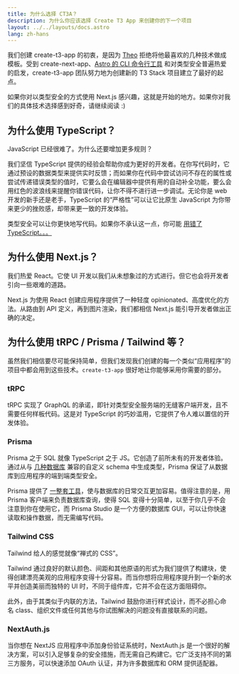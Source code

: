 ```yaml
---
title: 为什么选择 CT3A？
description: 为什么你应该选择 Create T3 App 来创建你的下一个项目
layout: ../../layouts/docs.astro
lang: zh-hans
---
```


我们创建 create-t3-app 的初衷，是因为 [Theo](https://twitter.com/t3dotgg) 拒绝将他最喜欢的几种技术做成模板。受到 create-next-app、[Astro 的 CLI 命令行工具](https://astro.build) 和对类型安全普遍热爱的启发，create-t3-app 团队努力地为创建新的 T3 Stack 项目建立了最好的起点。

如果你对以类型安全的方式使用 Next.js 感兴趣，这就是开始的地方。如果你对我们的具体技术选择感到好奇，请继续阅读 :)

## 为什么使用 TypeScript？

JavaScript 已经很难了。为什么还要增加更多规则？

我们坚信 TypeScript 提供的经验会帮助你成为更好的开发者。在你写代码时，它通过预设的数据类型来提供实时反馈；而如果你在代码中尝试访问不存在的属性或尝试传递错误类型的值时，它要么会在编辑器中提供有用的自动补全功能，要么会用红色的波浪线来提醒你错误代码，让你不得不进行进一步调试。无论你是 web 开发的新手还是老手，TypeScript 的“严格性”可以让它比原生 JavaScript 为你带来更少的挫败感，却带来更一致的开发体验。

类型安全可以让你更快地写代码。如果你不承认这一点，你可能 [用错了 TypeScript。。。](https://www.youtube.com/watch?v=RmGHnYUqQ4k)

## 为什么使用 Next.js？

我们热爱 React。它使 UI 开发以我们从未想象过的方式进行。但它也会将开发者引向一些艰难的道路。

Next.js 为使用 React 创建应用程序提供了一种轻度 opinionated、高度优化的方法。从路由到 API 定义，再到图片渲染，我们都相信 Next.js 能引导开发者做出正确的决定。

## 为什么使用 tRPC / Prisma / Tailwind 等？

虽然我们相信要尽可能保持简单，但我们发现我们创建的每一个类似“应用程序”的项目中都会用到这些技术。`create-t3-app` 很好地让你能够采用你需要的部分。

### tRPC

tRPC 实现了 GraphQL 的承诺，即针对类型安全服务端的无缝客户端开发，且不需要任何样板代码。这是对 TypeScript 的巧妙滥用，它提供了令人难以置信的开发体验。

### Prisma

Prisma 之于 SQL 就像 TypeScript 之于 JS。它创造了前所未有的开发者体验。通过从与 [几种数据库](https://www.prisma.io/docs/concepts/database-connectors) 兼容的自定义 schema 中生成类型，Prisma 保证了从数据库到应用程序的端到端类型安全。

Prisma 提供了 [一整套工具](https://www.prisma.io/docs/concepts/overview/should-you-use-prisma#-you-want-a-tool-that-holistically-covers-your-database-workflows)，使与数据库的日常交互更加容易。值得注意的是，用 Prisma 客户端来负责数据库查询，使得 SQL 变得十分简单，以至于你几乎不会注意到你在使用它，而 Prisma Studio 是一个方便的数据库 GUI，可以让你快速读取和操作数据，而无需编写代码。

### Tailwind CSS

Tailwind 给人的感觉就像“禅式的 CSS”。

Tailwind 通过良好的默认颜色、间距和其他原语的形式为我们提供了构建块，使得创建漂亮美观的应用程序变得十分容易。而当你想将应用程序提升到一个新的水平并创造美丽而独特的 UI 时，不同于组件库，它并不会在这方面阻碍你。

此外，由于其类似于内联的方法，Tailwind 鼓励你进行样式设计，而不必担心命名 class、组织文件或任何其他与你试图解决的问题没有直接联系的问题。

### NextAuth.js

当你想在 NextJS 应用程序中添加身份验证系统时，NextAuth.js 是一个很好的解决方案，可以引入足够复杂的安全措施，而无需自己构建它。它广泛支持不同的第三方服务，可以快速添加 OAuth 认证，并为许多数据库和 ORM 提供适配器。
